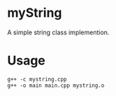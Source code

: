 myString
==============================
A simple string class implemention.

Usage
======
    g++ -c mystring.cpp
    g++ -o main main.cpp mystring.o